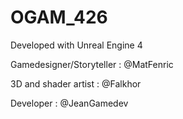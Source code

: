 # OGAM_426

Developed with Unreal Engine 4

Gamedesigner/Storyteller : @MatFenric

3D and shader artist : @Falkhor

Developer : @JeanGamedev
